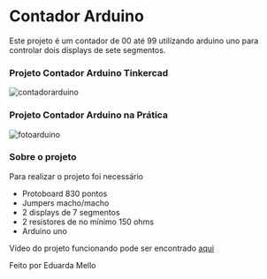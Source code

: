 # Contador Arduino
Este projeto é um contador de 00 até 99 utilizando arduino uno para controlar dois displays de sete segmentos.
### Projeto Contador Arduino Tinkercad
![contadorarduino](https://user-images.githubusercontent.com/40076894/115073445-ba3ddc80-9ece-11eb-9ec1-e11c4ee3906e.png)
### Projeto Contador Arduino na Prática
![fotoarduino](https://user-images.githubusercontent.com/40076894/115073744-23255480-9ecf-11eb-8dc9-9f7b3e4b8c0c.png)
### Sobre o projeto
Para realizar o projeto foi necessário
- Protoboard 830 pontos
- Jumpers macho/macho
- 2 displays de 7 segmentos
- 2 resistores de no mínimo 150 ohms
- Arduino uno

Vídeo do projeto funcionando pode ser encontrado [aqui](https://youtu.be/mmdhwjtsNdM)

Feito por Eduarda Mello

